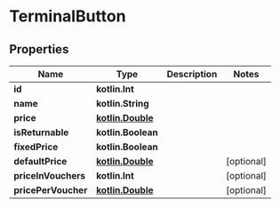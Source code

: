 
# TerminalButton

## Properties
Name | Type | Description | Notes
------------ | ------------- | ------------- | -------------
**id** | **kotlin.Int** |  | 
**name** | **kotlin.String** |  | 
**price** | [**kotlin.Double**](kotlin.Double.md) |  | 
**isReturnable** | **kotlin.Boolean** |  | 
**fixedPrice** | **kotlin.Boolean** |  | 
**defaultPrice** | [**kotlin.Double**](kotlin.Double.md) |  |  [optional]
**priceInVouchers** | **kotlin.Int** |  |  [optional]
**pricePerVoucher** | [**kotlin.Double**](kotlin.Double.md) |  |  [optional]



